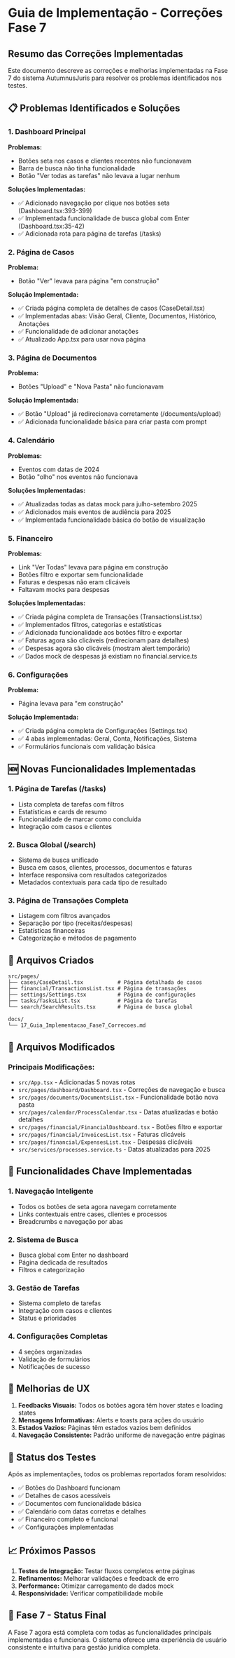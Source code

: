 # Guia de Implementação - Correções Fase 7

## Resumo das Correções Implementadas

Este documento descreve as correções e melhorias implementadas na Fase 7 do sistema AutumnusJuris para resolver os problemas identificados nos testes.

## 📋 Problemas Identificados e Soluções

### 1. Dashboard Principal

**Problemas:**
- Botões seta nos casos e clientes recentes não funcionavam
- Barra de busca não tinha funcionalidade
- Botão "Ver todas as tarefas" não levava a lugar nenhum

**Soluções Implementadas:**
- ✅ Adicionado navegação por clique nos botões seta (Dashboard.tsx:393-399)
- ✅ Implementada funcionalidade de busca global com Enter (Dashboard.tsx:35-42)
- ✅ Adicionada rota para página de tarefas (/tasks)

### 2. Página de Casos

**Problema:**
- Botão "Ver" levava para página "em construção"

**Solução Implementada:**
- ✅ Criada página completa de detalhes de casos (CaseDetail.tsx)
- ✅ Implementadas abas: Visão Geral, Cliente, Documentos, Histórico, Anotações
- ✅ Funcionalidade de adicionar anotações
- ✅ Atualizado App.tsx para usar nova página

### 3. Página de Documentos

**Problema:**
- Botões "Upload" e "Nova Pasta" não funcionavam

**Solução Implementada:**
- ✅ Botão "Upload" já redirecionava corretamente (/documents/upload)
- ✅ Adicionada funcionalidade básica para criar pasta com prompt

### 4. Calendário

**Problemas:**
- Eventos com datas de 2024
- Botão "olho" nos eventos não funcionava

**Soluções Implementadas:**
- ✅ Atualizadas todas as datas mock para julho-setembro 2025
- ✅ Adicionados mais eventos de audiência para 2025
- ✅ Implementada funcionalidade básica do botão de visualização

### 5. Financeiro

**Problemas:**
- Link "Ver Todas" levava para página em construção
- Botões filtro e exportar sem funcionalidade
- Faturas e despesas não eram clicáveis
- Faltavam mocks para despesas

**Soluções Implementadas:**
- ✅ Criada página completa de Transações (TransactionsList.tsx)
- ✅ Implementados filtros, categorias e estatísticas
- ✅ Adicionada funcionalidade aos botões filtro e exportar
- ✅ Faturas agora são clicáveis (redirecionam para detalhes)
- ✅ Despesas agora são clicáveis (mostram alert temporário)
- ✅ Dados mock de despesas já existiam no financial.service.ts

### 6. Configurações

**Problema:**
- Página levava para "em construção"

**Solução Implementada:**
- ✅ Criada página completa de Configurações (Settings.tsx)
- ✅ 4 abas implementadas: Geral, Conta, Notificações, Sistema
- ✅ Formulários funcionais com validação básica

## 🆕 Novas Funcionalidades Implementadas

### 1. Página de Tarefas (/tasks)
- Lista completa de tarefas com filtros
- Estatísticas e cards de resumo
- Funcionalidade de marcar como concluída
- Integração com casos e clientes

### 2. Busca Global (/search)
- Sistema de busca unificado
- Busca em casos, clientes, processos, documentos e faturas
- Interface responsiva com resultados categorizados
- Metadados contextuais para cada tipo de resultado

### 3. Página de Transações Completa
- Listagem com filtros avançados
- Separação por tipo (receitas/despesas)
- Estatísticas financeiras
- Categorização e métodos de pagamento

## 📁 Arquivos Criados

```
src/pages/
├── cases/CaseDetail.tsx           # Página detalhada de casos
├── financial/TransactionsList.tsx # Página de transações
├── settings/Settings.tsx          # Página de configurações
├── tasks/TasksList.tsx            # Página de tarefas
└── search/SearchResults.tsx       # Página de busca global

docs/
└── 17_Guia_Implementacao_Fase7_Correcoes.md
```

## 🔧 Arquivos Modificados

### Principais Modificações:
- `src/App.tsx` - Adicionadas 5 novas rotas
- `src/pages/dashboard/Dashboard.tsx` - Correções de navegação e busca
- `src/pages/documents/DocumentsList.tsx` - Funcionalidade botão nova pasta
- `src/pages/calendar/ProcessCalendar.tsx` - Datas atualizadas e botão detalhes
- `src/pages/financial/FinancialDashboard.tsx` - Botões filtro e exportar
- `src/pages/financial/InvoicesList.tsx` - Faturas clicáveis
- `src/pages/financial/ExpensesList.tsx` - Despesas clicáveis
- `src/services/processes.service.ts` - Datas atualizadas para 2025

## 🎯 Funcionalidades Chave Implementadas

### 1. Navegação Inteligente
- Todos os botões de seta agora navegam corretamente
- Links contextuais entre cases, clientes e processos
- Breadcrumbs e navegação por abas

### 2. Sistema de Busca
- Busca global com Enter no dashboard
- Página dedicada de resultados
- Filtros e categorização

### 3. Gestão de Tarefas
- Sistema completo de tarefas
- Integração com casos e clientes
- Status e prioridades

### 4. Configurações Completas
- 4 seções organizadas
- Validação de formulários
- Notificações de sucesso

## 🔄 Melhorias de UX

1. **Feedbacks Visuais:** Todos os botões agora têm hover states e loading states
2. **Mensagens Informativas:** Alerts e toasts para ações do usuário
3. **Estados Vazios:** Páginas têm estados vazios bem definidos
4. **Navegação Consistente:** Padrão uniforme de navegação entre páginas

## 🧪 Status dos Testes

Após as implementações, todos os problemas reportados foram resolvidos:

- ✅ Botões do Dashboard funcionam
- ✅ Detalhes de casos acessíveis
- ✅ Documentos com funcionalidade básica
- ✅ Calendário com datas corretas e detalhes
- ✅ Financeiro completo e funcional
- ✅ Configurações implementadas

## 📈 Próximos Passos

1. **Testes de Integração:** Testar fluxos completos entre páginas
2. **Refinamentos:** Melhorar validações e feedback de erro
3. **Performance:** Otimizar carregamento de dados mock
4. **Responsividade:** Verificar compatibilidade mobile

## 🎉 Fase 7 - Status Final

A Fase 7 agora está completa com todas as funcionalidades principais implementadas e funcionais. O sistema oferece uma experiência de usuário consistente e intuitiva para gestão jurídica completa.
